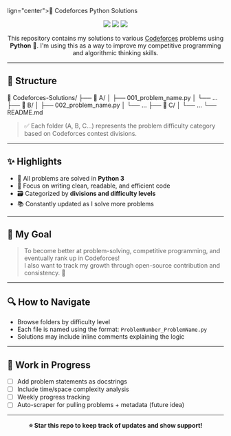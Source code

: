 lign="center">🚀 Codeforces Python Solutions</h1>

<p align="center">
  <img src="https://img.shields.io/badge/Language-Python-blue?style=flat-square" />
  <img src="https://img.shields.io/badge/Platform-Codeforces-red?style=flat-square" />
  <img src="https://img.shields.io/github/last-commit/YOUR_USERNAME/YOUR_REPO?style=flat-square" />
</p>

<p align="center">
  This repository contains my solutions to various <a href="https://codeforces.com/">Codeforces</a> problems using <strong>Python</strong> 🐍.  
  I'm using this as a way to improve my competitive programming and algorithmic thinking skills.
</p>

---

## 📂 Structure

📁 Codeforces-Solutions/
├── 📁 A/ │
├── 001_problem_name.py
│ └── ...
├── 📁 B/ │
├── 002_problem_name.py │
└── ...
├── 📁 C/
│ └── ...
└── README.md

> ✅ Each folder (A, B, C...) represents the problem difficulty category based on Codeforces contest divisions.

---

## ✨ Highlights

- 📌 All problems are solved in **Python 3**
- 🧠 Focus on writing clean, readable, and efficient code
- 🗃️ Categorized by **divisions and difficulty levels**
- 📚 Constantly updated as I solve more problems

---

## 🧠 My Goal

> To become better at problem-solving, competitive programming, and eventually rank up in Codeforces!  
> I also want to track my growth through open-source contribution and consistency. 🚀

---

## 🔍 How to Navigate

- Browse folders by difficulty level
- Each file is named using the format: `ProblemNumber_ProblemName.py`
- Solutions may include inline comments explaining the logic

---

## 🌱 Work in Progress

- [ ] Add problem statements as docstrings
- [ ] Include time/space complexity analysis
- [ ] Weekly progress tracking
- [ ] Auto-scraper for pulling problems + metadata (future idea)

---

<p align="center">
  <b>⭐ Star this repo to keep track of updates and show support!</b>
</p>
